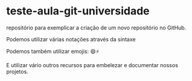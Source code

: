 # teste-aula-git-universidade
repositório para exemplicar a criação de um novo repositório no GitHub.

Podemos utilizar várias notações através da sintaxe 


Podemos também utilizar emojis: 😄⚡

E utilizar vário outros recursos para embelezar e documentar nossos projetos.
